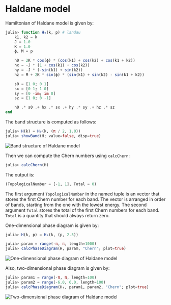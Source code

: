 # Haldane model

Hamiltonian of Haldane model is given by:

```julia
julia> function H₀(k, p) # landau
    k1, k2 = k
    J = 1.0
    K = 1.0
    ϕ, M = p

    h0 = 2K * cos(ϕ) * (cos(k1) + cos(k2) + cos(k1 + k2))
    hx = -J * (1 + cos(k1) + cos(k2))
    hy = -J * (-sin(k1) + sin(k2))
    hz = M + 2K * sin(ϕ) * (sin(k1) + sin(k2) - sin(k1 + k2))

    s0 = [1 0; 0 1]
    sx = [0 1; 1 0]
    sy = [0 -im; im 0]
    sz = [1 0; 0 -1]

    h0 .* s0 .+ hx .* sx .+ hy .* sy .+ hz .* sz
end
```

The band structure is computed as follows:

```julia
julia> H(k) = H₀(k, (π / 2, 1.0))
julia> showBand(H; value=false, disp=true)
```


![Band structure of Haldane model](https://github.com/KskAdch/TopologicalNumbers.jl/assets/139110206/c9c0aa00-c412-4a4c-be94-d080a62bd14a)


Then we can compute the Chern numbers using `calcChern`:

```julia
julia> calcChern(H)
```

The output is:

```julia
(TopologicalNumber = [-1, 1], Total = 0)
```

The first argument `TopologicalNumber` in the named tuple is an vector that stores the first Chern number for each band. 
The vector is arranged in order of bands, starting from the one with the lowest energy.
The second argument `Total` stores the total of the first Chern numbers for each band.
`Total` is a quantity that should always return zero.



One-dimensional phase diagram is given by:

```julia
julia> H(k, p) = H₀(k, (p, 2.5))

julia> param = range(-π, π, length=1000)
julia> calcPhaseDiagram(H, param, "Chern"; plot=true)
```

![One-dimensional phase diagram of Haldane model](https://github.com/KskAdch/TopologicalNumbers.jl/assets/139110206/bbbbd989-b2e2-4073-812f-a7c81bb253ba)

Also, two-dimensional phase diagram is given by:

```julia
julia> param1 = range(-π, π, length=100)
julia> param2 = range(-6.0, 6.0, length=100)
julia> calcPhaseDiagram(H₀, param1, param2, "Chern"; plot=true)
```

![Two-dimensional phase diagram of Haldane model](https://github.com/KskAdch/TopologicalNumbers.jl/assets/139110206/81e4648d-4b6a-49e9-bb33-081557495a20)